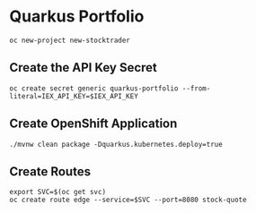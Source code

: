 # Quarkus Portfolio

```shell script
oc new-project new-stocktrader
```

## Create the API Key Secret
```shell script
oc create secret generic quarkus-portfolio --from-literal=IEX_API_KEY=$IEX_API_KEY
```

## Create OpenShift Application

```shell script
./mvnw clean package -Dquarkus.kubernetes.deploy=true
```

## Create Routes

```shell script
export SVC=$(oc get svc)
oc create route edge --service=$SVC --port=8080 stock-quote
```
